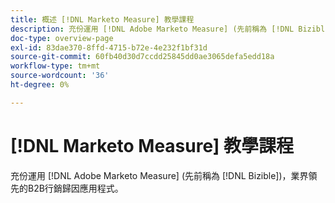 ```yaml
---
title: 概述 [!DNL Marketo Measure] 教學課程
description: 充份運用 [!DNL Adobe Marketo Measure] (先前稱為 [!DNL Bizible])，業界領先的B2B行銷歸因應用程式。
doc-type: overview-page
exl-id: 83dae370-8ffd-4715-b72e-4e232f1bf31d
source-git-commit: 60fb40d30d7ccdd25845dd0ae3065defa5edd18a
workflow-type: tm+mt
source-wordcount: '36'
ht-degree: 0%

---
```


# [!DNL Marketo Measure] 教學課程

充份運用 [!DNL Adobe Marketo Measure] (先前稱為 [!DNL Bizible])，業界領先的B2B行銷歸因應用程式。

<div id="recs-overview-body-1"></div>
<div id="recs-overview-body-2"></div>
<div id="recs-overview-body-3"></div>
<div id="recs-overview-body-4"></div>
<div id="recs-overview-body-5"></div>
<div id="recs-overview-body-6"></div>